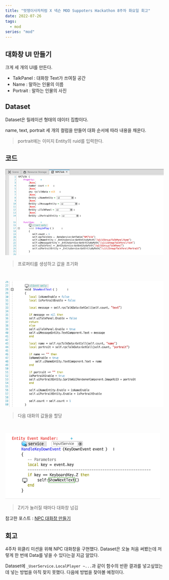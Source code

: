 ```yaml
---
title: "멋쟁이사자처럼 X 넥슨 MOD Suppoters Hackathon 8주차 화요일 회고"
date: 2022-07-26
tags:
  - mod
series: "mod"
---
```


## 대화창 UI 만들기

크게 세 개의 UI를 만든다.

* TalkPanel : 대화창 Text가 쓰여질 공간
* Name : 말하는 인물의 이름
* Portrait : 말하는 인물의 사진





## Dataset

Dataset은 릴레이션 형태의 데이터 집합이다.<br/>

name, text, portrait 세 개의 컬럼을 만들어 대화 순서에 따라 내용을 채운다.

> portrait에는 이미지 Entity의 ruid를 입력한다.





## 코드

![](npctalk1.png)

> 프로퍼티를 생성하고 값을 초기화

<br/>

![](shownexttext.png)

> 다음 대화의 값들을 할당

<br/>

![](event.png)

> Z키가 눌러질 때마다 대화창 넘김



참고한 포스트 : [NPC 대화창 만들기](https://mod-developers.nexon.com/ko/docs/?postId=74)



## 회고

4주차 위클리 미션을 위해 NPC 대화창을 구현했다. Dataset은 오늘 처음 써봤는데 저렇게 한 번에 Data를 넣을 수 있다는걸 지금 알았다. <br/>

Dataset에 `_UserService.LocalPlayer ~...`과 같이 함수의 반환 결과를 넣고싶었는데 넣는 방법을 아직 찾지 못했다. 다음에 방법을 찾아볼 예정이다.

